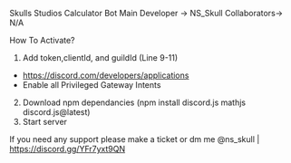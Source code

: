 Skulls Studios Calculator Bot
Main Developer -> NS_Skull
Collaborators-> N/A

How To Activate?
1. Add token,clientId, and guildId (Line 9-11)
- https://discord.com/developers/applications
- Enable all Privileged Gateway Intents
2. Download npm dependancies (npm install discord.js mathjs discord.js@latest)
3. Start server

If you need any support please make a ticket or dm me @ns_skull | https://discord.gg/YFr7yxt9QN
   
